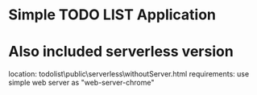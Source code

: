 # Simple TODO LIST Application


# Also included serverless version

location: todolist\public\serverless\withoutServer.html
requirements: use simple web server as "web-server-chrome"

